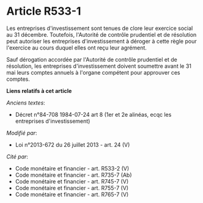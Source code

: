 # Article R533-1

Les entreprises d'investissement sont tenues de clore leur exercice social au 31 décembre. Toutefois, l'Autorité de contrôle
prudentiel et de résolution peut autoriser les entreprises d'investissement à déroger à cette règle pour l'exercice au cours
duquel elles ont reçu leur agrément.

Sauf dérogation accordée par l'Autorité de contrôle prudentiel et de résolution, les entreprises d'investissement doivent
soumettre avant le 31 mai leurs comptes annuels à l'organe compétent pour approuver ces comptes.

**Liens relatifs à cet article**

_Anciens textes_:

  - Décret n°84-708 1984-07-24 art 8 (1er et 2e alinéas, ecqc les entreprises d'investissement)

_Modifié par_:

  - Loi n°2013-672 du 26 juillet 2013 - art. 24 (V)

_Cité par_:

  - Code monétaire et financier - art. R533-2 (V)
  - Code monétaire et financier - art. R735-7 (Ab)
  - Code monétaire et financier - art. R745-7 (V)
  - Code monétaire et financier - art. R755-7 (V)
  - Code monétaire et financier - art. R765-7 (V)
